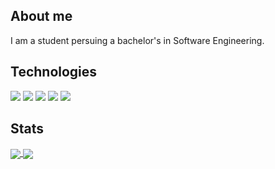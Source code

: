 ## About me

I am a student persuing a bachelor's in Software Engineering.

## Technologies
![](https://img.shields.io/badge/C-informational?style=for-the-badge&logo=c&logoColor=white&color=blue&labelColor=black)
![](https://img.shields.io/badge/C++-informational?style=for-the-badge&logo=cplusplus&logoColor=white&color=blue&labelColor=black)
![](https://img.shields.io/badge/Java-informational?style=for-the-badge&logo=java&logoColor=white&color=blue&labelColor=black)
![](https://img.shields.io/badge/Vim-informational?style=for-the-badge&logo=vim&logoColor=white&color=blue&labelColor=black)
![](https://img.shields.io/badge/Neovim-informational?style=for-the-badge&logo=neovim&logoColor=white&color=blue&labelColor=black)

## Stats
<a href="https://github.com/ndrandal">
  <img align="center" src="https://github-readme-stats.vercel.app/api?username=ndrandal&show_icons=true&theme=github_dark" />
</a>
<a href="https://github.com/ndrandal">
  <img align="center" src="https://github-readme-stats.vercel.app/api/top-langs/?username=ndrandal&layout=compact&theme=github_dark&langs_count=10" />
</a>
